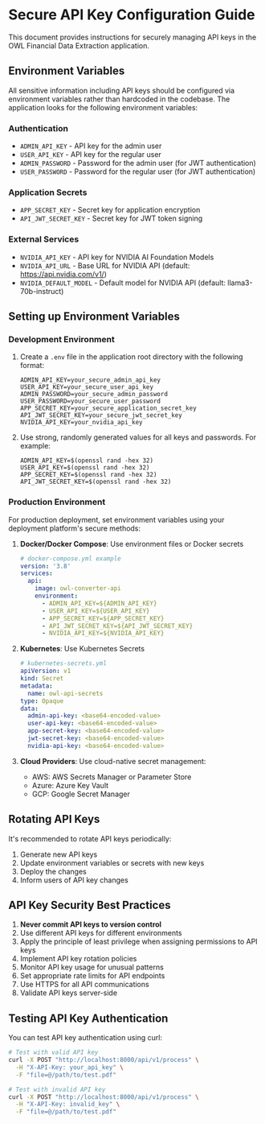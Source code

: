 # Secure API Key Configuration Guide

This document provides instructions for securely managing API keys in the OWL Financial Data Extraction application.

## Environment Variables

All sensitive information including API keys should be configured via environment variables rather than hardcoded in the codebase. The application looks for the following environment variables:

### Authentication
- `ADMIN_API_KEY` - API key for the admin user
- `USER_API_KEY` - API key for the regular user
- `ADMIN_PASSWORD` - Password for the admin user (for JWT authentication)
- `USER_PASSWORD` - Password for the regular user (for JWT authentication)

### Application Secrets
- `APP_SECRET_KEY` - Secret key for application encryption 
- `API_JWT_SECRET_KEY` - Secret key for JWT token signing

### External Services
- `NVIDIA_API_KEY` - API key for NVIDIA AI Foundation Models
- `NVIDIA_API_URL` - Base URL for NVIDIA API (default: https://api.nvidia.com/v1/)
- `NVIDIA_DEFAULT_MODEL` - Default model for NVIDIA API (default: llama3-70b-instruct)

## Setting up Environment Variables

### Development Environment

1. Create a `.env` file in the application root directory with the following format:
   ```
   ADMIN_API_KEY=your_secure_admin_api_key
   USER_API_KEY=your_secure_user_api_key
   ADMIN_PASSWORD=your_secure_admin_password
   USER_PASSWORD=your_secure_user_password
   APP_SECRET_KEY=your_secure_application_secret_key
   API_JWT_SECRET_KEY=your_secure_jwt_secret_key
   NVIDIA_API_KEY=your_nvidia_api_key
   ```

2. Use strong, randomly generated values for all keys and passwords. For example:
   ```
   ADMIN_API_KEY=$(openssl rand -hex 32)
   USER_API_KEY=$(openssl rand -hex 32)
   APP_SECRET_KEY=$(openssl rand -hex 32)
   API_JWT_SECRET_KEY=$(openssl rand -hex 32)
   ```

### Production Environment

For production deployment, set environment variables using your deployment platform's secure methods:

1. **Docker/Docker Compose**: Use environment files or Docker secrets
   ```yaml
   # docker-compose.yml example
   version: '3.8'
   services:
     api:
       image: owl-converter-api
       environment:
         - ADMIN_API_KEY=${ADMIN_API_KEY}
         - USER_API_KEY=${USER_API_KEY}
         - APP_SECRET_KEY=${APP_SECRET_KEY}
         - API_JWT_SECRET_KEY=${API_JWT_SECRET_KEY}
         - NVIDIA_API_KEY=${NVIDIA_API_KEY}
   ```

2. **Kubernetes**: Use Kubernetes Secrets
   ```yaml
   # kubernetes-secrets.yml
   apiVersion: v1
   kind: Secret
   metadata:
     name: owl-api-secrets
   type: Opaque
   data:
     admin-api-key: <base64-encoded-value>
     user-api-key: <base64-encoded-value>
     app-secret-key: <base64-encoded-value>
     jwt-secret-key: <base64-encoded-value>
     nvidia-api-key: <base64-encoded-value>
   ```

3. **Cloud Providers**: Use cloud-native secret management:
   - AWS: AWS Secrets Manager or Parameter Store
   - Azure: Azure Key Vault
   - GCP: Google Secret Manager

## Rotating API Keys

It's recommended to rotate API keys periodically:

1. Generate new API keys
2. Update environment variables or secrets with new keys
3. Deploy the changes
4. Inform users of API key changes

## API Key Security Best Practices

1. **Never commit API keys to version control**
2. Use different API keys for different environments
3. Apply the principle of least privilege when assigning permissions to API keys
4. Implement API key rotation policies
5. Monitor API key usage for unusual patterns
6. Set appropriate rate limits for API endpoints
7. Use HTTPS for all API communications
8. Validate API keys server-side

## Testing API Key Authentication

You can test API key authentication using curl:

```bash
# Test with valid API key
curl -X POST "http://localhost:8000/api/v1/process" \
  -H "X-API-Key: your_api_key" \
  -F "file=@/path/to/test.pdf"

# Test with invalid API key
curl -X POST "http://localhost:8000/api/v1/process" \
  -H "X-API-Key: invalid_key" \
  -F "file=@/path/to/test.pdf"
```